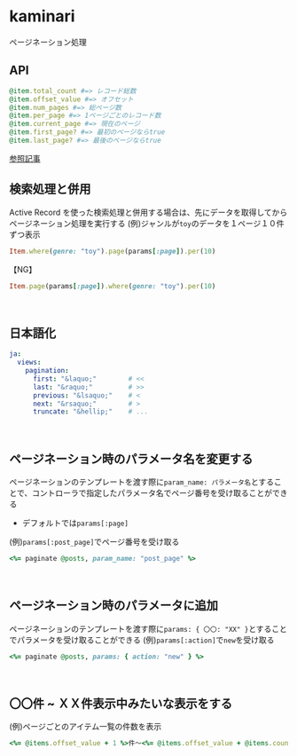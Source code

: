# kaminari
ページネーション処理
  
## API
```rb
@item.total_count #=> レコード総数
@item.offset_value #=> オフセット
@item.num_pages #=> 総ページ数
@item.per_page #=> 1ページごとのレコード数
@item.current_page #=> 現在のページ
@item.first_page? #=> 最初のページならtrue
@item.last_page? #=> 最後のページならtrue
```
[参照記事](https://qiita.com/nysalor/items/77b9d6bc5baa41ea01f3)
  
## 検索処理と併用
Active Record を使った検索処理と併用する場合は、先にデータを取得してからページネーション処理を実行する
(例)ジャンルが`toy`のデータを１ページ１０件ずつ表示
```rb
Item.where(genre: "toy").page(params[:page]).per(10)
```
【NG】
```rb
Item.page(params[:page]).where(genre: "toy").per(10)
```

<br>

## 日本語化
```yml
ja:
  views:
    pagination:
      first: "&laquo;"        # <<
      last: "&raquo;"         # >>
      previous: "&lsaquo;"    # <
      next: "&rsaquo;"        # >
      truncate: "&hellip;"    # ...
```

<br>

## ページネーション時のパラメータ名を変更する
  
ページネーションのテンプレートを渡す際に`param_name: パラメータ名`とすることで、コントローラで指定したパラメータ名でページ番号を受け取ることができる
- デフォルトでは`params[:page]`
  
(例)`params[:post_page]`でページ番号を受け取る
```rb
<%= paginate @posts, param_name: "post_page" %>
```

<br>

## ページネーション時のパラメータに追加
  
ページネーションのテンプレートを渡す際に`params: { 〇〇: "XX" }`とすることでパラメータを受け取ることができる
(例)`params[:action]`で`new`を受け取る
```rb
<%= paginate @posts, params: { action: "new" } %>
```
  
<br>
  
## 〇〇件 ~ ＸＸ件表示中みたいな表示をする
(例)ページごとのアイテム一覧の件数を表示
```rb
<%= @items.offset_value + 1 %>件〜<%= @items.offset_value + @items.count %>件表示中
```
